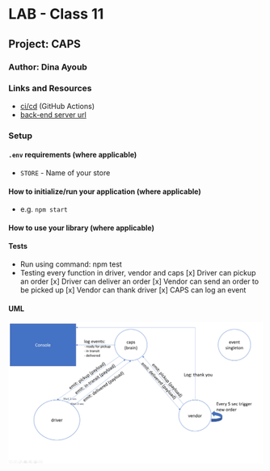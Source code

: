 # LAB - Class 11

## Project: CAPS

### Author: Dina Ayoub

### Links and Resources

- [ci/cd](https://github.com/Dina-401-Advanced-Javascript/caps/actions) (GitHub Actions)
- [back-end server url](https://dina-caps.herokuapp.com/)

### Setup

#### `.env` requirements (where applicable)

- `STORE` - Name of your store

#### How to initialize/run your application (where applicable)

- e.g. `npm start`

#### How to use your library (where applicable)

#### Tests

- Run using command: npm test
- Testing every function in driver, vendor and caps
[x] Driver can pickup an order
[x] Driver can deliver an order
[x] Vendor can send an order to be picked up
[x] Vendor can thank driver
[x] CAPS can log an event

#### UML

![UML](assets/uml.png)